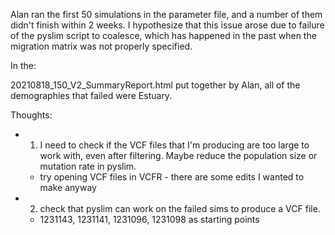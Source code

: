 Alan ran the first 50 simulations in the parameter file, and a number of them didn't finish within 2 weeks. 
I hypothesize that this issue arose due to failure of the pyslim script to coalesce, which has happened in the past when the migration matrix was not
properly specified.

In the:

20210818_150_V2_SummaryReport.html put together by Alan, all of the demographies that failed were Estuary.

Thoughts:
- 1. I need to check if the VCF files that I'm producing are too large to work with, even after filtering. Maybe reduce the population size or mutation rate in pyslim.
  - try opening VCF files in VCFR - there are some edits I wanted to make anyway
- 2. check that pyslim can work on the failed sims to produce a VCF file.
  - 1231143, 1231141, 1231096, 1231098 as starting points

